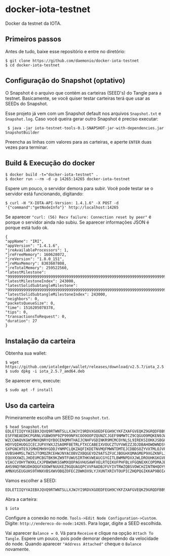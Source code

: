 # docker-iota-testnet
Docker da testnet da IOTA.

## Primeiros passos

Antes de tudo, baixe esse repositório e entre no diretório:

    $ git clone https://github.com/daemonio/docker-iota-testnet
    $ cd docker-iota-testnet

## Configuração do Snapshot (optativo)

O Snapshot é o arquivo que contém as carteiras (SEED's) do Tangle para a testnet. Basicamente, se você quiser testar carteiras terá que usar as SEEDs do Snapshot.

Esse projeto já vem com um Snapshot default nos arquivos `Snapshot.txt` e `Snapshot.log`. Caso você queira gerar outro Snapshot é preciso executar:

     $ java -jar iota-testnet-tools-0.1-SNAPSHOT-jar-with-dependencies.jar SnapshotBuilder
     
 Preencha as linhas com valores para as carteiras, e aperte `ENTER` duas vezes para terminar.

## Build & Execução do docker
    
    $ docker build -t="docker-iota-testnet" .
    $ docker run --rm -d -p 14265:14265 docker-iota-testnet
    
Espere um pouco, o servidor demora para subir. Você pode testar se o servidor está funcionando, digitando:

    $ curl -H "X-IOTA-API-Version: 1.4.1.6" -X POST -d '{"command":"getNodeInfo"}' http://localhost:14265
 
Se aparecer `"curl: (56) Recv failure: Connection reset by peer"` é porque o servidor ainda não subiu. Se aparecer informações JSON é porque está tudo ok.

    {
    "appName": "IRI",
    "appVersion": "1.4.1.6",
    "jreAvailableProcessors": 1,
    "jreFreeMemory": 160628072,
    "jreVersion": "1.8.0_151",
    "jreMaxMemory": 8303607808,
    "jreTotalMemory": 259522560,
    "latestMilestone": "999999999999999999999999999999999999999999999999999999999999999999999999999999999",
    "latestMilestoneIndex": 243000,
    "latestSolidSubtangleMilestone": "999999999999999999999999999999999999999999999999999999999999999999999999999999999",
    "latestSolidSubtangleMilestoneIndex": 243000,
    "neighbors": 0,
    "packetsQueueSize": 0,
    "time": 1516205078378,
    "tips": 0,
    "transactionsToRequest": 0,
    "duration": 27
    }

## Instalação da carteira

Obtenha sua wallet:

    $ wget https://github.com/iotaledger/wallet/releases/download/v2.5.7/iota_2.5.7_amd64.deb
    $ sudo dpkg -i iota_2.5.7_amd64.deb
    
Se aparecer erro, execute:

    $ sudo apt -f install

## Uso da carteira

Primeiramente escolha um SEED no `Snapshot.txt`.

    $ head Snapshot.txt
    EDLETIIQYYAIEBXJQVQ9RTWNTSLLXJWJYI9RDVXGOEDFEGH9CYKFZXAFGVEQKZ9GRQDFBB9KDDUXACTSC;1000000000
    ESFFNEAEDKCPGRNLVGBWO9P9ZP999NPXCOO9OOPZQUNZCJGEF9NMWTCZ9CQGUO9MQKEN9JWIVMRMKQDDW;1000000000
    WZCCWAQVKGWSMWXQNRYQYBOCENQMHTHAIJCNHFVGDINKR9MCMCOYNLSL9IREKSIOKKJSBGHXLTOIMDLBW;1000000000
    HOYVQIHUOGICECJUPXYWXJZSAOMFBETRLFTXCCABEIXVOUCZTUYVWEZZJDJDBAHOWOWNDSVABRWAHAHKC;1000000000
    SXPGNCHTE9JSMHEMH9YGDDJYNMPCLQKZAQFIKDETNVMQFMWNTDMTEJCDBDSOZYVXTMLOJVPFQPPVNEXGZ;1000000000
    UVBSHHMSLTWZSJTOMQZRCEHWJNYACOBVZXBQGEYDZ9ATSZFUCJBOGHXQMAGMEP9XGZKNFLJGVLWHKTGHB;1000000000
    EQUXKXWZLJHDEUMCBGTBK9KZW9TFUWUSIRTHKVWEAUCGYGITLBWMNPDXXJWLDROUHKGKGVEITLQFLNRKZ;1000000000
    VIACCVOHYTWXKLCXJPBWOWKSSWMXQOPAGVHUSAWFXELRTQIKUFPHFBLVFGQNEXKCOPDMAJBIPYPQYNRKC;1000000000
    AHS9NQYNKUDKOQGFXOOWFNUUXEZ9GQUAGQPCVVPAADBJFUYIVTRWZQBSVOWCHZINTNHQOY9UZGJQDH9UD;1000000000
    AMNXUSEUGUHS9THNXVBSXWVOBQZOFECZOWKOX9LYJXUNTXRIVTOUPICZHQPQGIKKAP9BOIAPAXTH9JKIZ;1000000000

Vamos escolher a SEED:

    EDLETIIQYYAIEBXJQVQ9RTWNTSLLXJWJYI9RDVXGOEDFEGH9CYKFZXAFGVEQKZ9GRQDFBB9KDDUXACTSC

Abra a carteira:

    $ iota

Configure a conexão no node. `Tools->Edit Node Configuration->Custom`. Digite: `http://endereco-do-node:14265`. Para logar, digite a SEED escolhida.

Vai aparecer `Balance = 0`. Vá para `Receive` e clique na opção `Attach To Tangle`. Espere um pouco, pois pode demorar dependendo da velocidade do node. Quando aparecer `"Address Attached"` cheque o `Balance` novamente.
